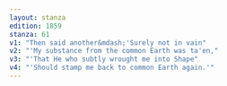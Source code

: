 ```yaml
---
layout: stanza
edition: 1859
stanza: 61
v1: "Then said another&mdash;'Surely not in vain"
v2: "'My substance from the common Earth was ta'en,"
v3: "⁠'That He who subtly wrought me into Shape"
v4: "'Should stamp me back to common Earth again.'"
---
```

